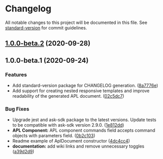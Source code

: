 # Changelog

All notable changes to this project will be documented in this file. See [standard-version](https://github.com/conventional-changelog/standard-version) for commit guidelines.

## [1.0.0-beta.2](https://github.com/alexa-labs/ask-sdk-jsx-for-apl/compare/v1.0.0-beta.1...v1.0.0-beta.2) (2020-09-28)

## 1.0.0-beta.1 (2020-09-24)


### Features

* Add standard-version package for CHANGELOG generation. ([8a7776e](https://github.com/alexa-labs/ask-sdk-jsx-for-apl/commit/8a7776e699025787c009929ec1275e7aa8df936a))
* Add support for creating nested responsive templates and improve readability of the generated APL document. ([02c5dc7](https://github.com/alexa-labs/ask-sdk-jsx-for-apl/commit/02c5dc7870c1ba435c00f787e419958cf4b68255))


### Bug Fixes

* Upgrade jest and ask-sdk package to the latest versions. Update tests to be compatible with ask-sdk version 2.9.0. ([1e812dd](https://github.com/alexa-labs/ask-sdk-jsx-for-apl/commit/1e812ddd09b020a0a058f31ffc9627dd3f3bef70))
* **APL Component:** APL component commands field accepts command objects with parameters field. ([0b2c103](https://github.com/alexa-labs/ask-sdk-jsx-for-apl/commit/0b2c10371ad95be088c8c4a8fce85f90c64265aa))
* Readme example of AplDocument constructor ([4dc4cc4](https://github.com/alexa-labs/ask-sdk-jsx-for-apl/commit/4dc4cc404fb9f9276dda469eb86e03b6d08b0c9c))
* **documentation:** add wiki links and remove unnecessary toggles ([a39d2d9](https://github.com/alexa-labs/ask-sdk-jsx-for-apl/commit/a39d2d990880f11c73fe26fa0afc26c235f780b8))
